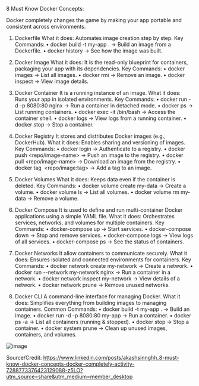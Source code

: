  8 Must Know Docker Concepts:

Docker completely changes the game by making your app portable and consistent across environments.

1. Dockerfile
What it does: Automates image creation step by step.
Key Commands:
• docker build -t my-app . → Build an image from a Dockerfile.
• docker history <image-name> → See how the image was built.

2. Docker Image
What it does: It is the read-only blueprint for containers, packaging your app with its dependencies.
Key Commands:
• docker images → List all images.
• docker rmi <image-name> → Remove an image.
• docker inspect <image-name> → View image details.

3. Docker Container
It is a running instance of an image. 
What it does: Runs your app in isolated environments.
Key Commands:
• docker run -d -p 8080:80 nginx → Run a container in detached mode.
• docker ps → List running containers.
• docker exec -it <container-id> /bin/bash → Access the container shell.
• docker logs <container-id> → View logs from a running container.
• docker stop <container-id> → Stop a container.

4. Docker Registry
It stores and distributes Docker images (e.g., DockerHub).
What it does: Enables sharing and versioning of images.
Key Commands:
• docker login → Authenticate to a registry.
• docker push <repo/image-name> → Push an image to the registry.
• docker pull <repo/image-name> → Download an image from the registry.
• docker tag <image> <repo/image:tag> → Add a tag to an image.

5. Docker Volumes
What it does: Keeps data even if the container is deleted.
Key Commands:
• docker volume create my-data → Create a volume.
• docker volume ls → List all volumes.
• docker volume rm my-data → Remove a volume.

6. Docker Compose
It is used to define and run multi-container Docker applications using a simple YAML file.
What it does: Orchestrates services, networks, and volumes for multiple containers.
Key Commands:
• docker-compose up → Start services.
• docker-compose down → Stop and remove services.
• docker-compose logs → View logs of all services.
• docker-compose ps → See the status of containers.

7. Docker Networks
It allow containers to communicate securely.
What it does: Ensures isolated and connected environments for containers.
Key Commands:
• docker network create my-network → Create a network.
• docker run --network my-network nginx → Run a container in a network.
• docker network inspect my-network → View details of a network.
• docker network prune → Remove unused networks.

8. Docker CLI
A command-line interface for managing Docker.
What it does: Simplifies everything from building images to managing containers.
Common Commands:
• docker build -t my-app . → Build an image.
• docker run -d -p 8080:80 my-app → Run a container.
• docker ps -a → List all containers (running & stopped).
• docker stop <container-id> → Stop a container.
• docker system prune → Clean up unused images, containers, and volumes.

![image](https://github.com/user-attachments/assets/8824f2d7-1219-4fcd-83ee-07ecb4c3b683)

Source/Credit: https://www.linkedin.com/posts/akashsinnghh_8-must-know-docker-concepts-docker-completely-activity-7288773376423129088-z5LO?utm_source=share&utm_medium=member_desktop
